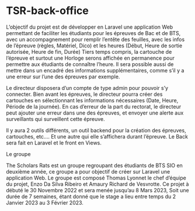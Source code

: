 # TSR-back-office
 L’objectif du projet est de développer en Laravel une application Web permettant de faciliter les étudiants pour les épreuves de Bac et de BTS, avec un 
 accompagnement pour remplir l’entête des feuilles, avec les infos de l’épreuve (règles, Matériel, Dico) et les heures (Début, Heure de sortie autorisée, 
 Heure de fin, Durée) Tiers temps compris, la cartouche de l’épreuve et surtout une Horloge serons affichée en permanence pour permettre aux étudiants de 
 connaître l’heure. Il sera possible aussi de mettre dans un encadré des informations supplémentaires, comme s’il y a une erreur sur l’une des épreuves par 
 exemple.

Le directeur disposera d’un compte de type admin pour pouvoir s’y connecter. Bien avant les épreuves, le directeur pourra créer des cartouches en 
sélectionnant les informations nécessaires (Date, Heure, Période de la journée). En cas d’erreur de la part du rectorat, le directeur peut ajouter une 
erreur dans une des épreuves, et envoyer une alerte aux surveillants qui surveillent cette épreuve.

Il y aura 2 outils différents, un outil backend pour la création des épreuves, cartouches, etc…. Et une autre qui elle s’affichera durant l’épreuve. Le Back 
sera fait en Laravel et le front en Views.

Le groupe

The Scholars Rats est un groupe regroupant des étudiants de BTS SIO en deuxième année, ce groupe a pour objectif de créer sur Laravel une application Web. 
Le groupe est composé Thomas Lyonnet le chef d’équipe du projet, Enzo Da Silva Ribeiro et Amaury Richard de Vesvrotte. Ce projet à débuté le 30 Novembre 
2022 et sera menée jusqu’au 8 Mars 2023, Soit une durée de 7 semaines, étant donné que le stage a lieu entre temps du 2 Janvier 2023 au 3 Février 2023.

